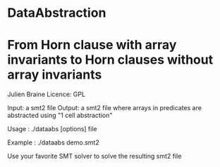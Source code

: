 # DataAbstraction
# From Horn clause with array invariants to Horn clauses without array invariants

Julien Braine
Licence: GPL

Input: a smt2 file
Output: a smt2 file where arrays in predicates are abstracted using "1 cell abstraction"

Usage : ./dataabs [options] file

Example : ./dataabs demo.smt2

Use your favorite SMT solver to solve the resulting smt2 file
